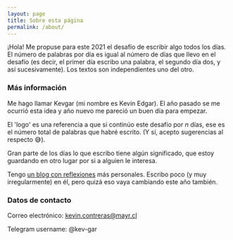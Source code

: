 ```yaml
---
layout: page
title: Sobre esta página
permalink: /about/
---
```


¡Hola! Me propuse para este 2021 el desafío de escribir algo todos los días. El número de palabras por día es igual al número de días que llevo en el desafío (es decir, el primer día escribo una palabra, el segundo día dos, y así sucesivamente). Los textos son independientes uno del otro.

### Más información

Me hago llamar Kevgar (mi nombre es Kevin Edgar). El año pasado se me ocurrió esta idea y año nuevo me pareció un buen día para empezar. 

El 'logo' es una referencia a que si continúo este desafío por $n$ días, ese es el número total de palabras que habré escrito. (Y sí, acepto sugerencias al respecto :sweat_smile:).

Gran parte de los días lo que escribo tiene algún significado, que estoy guardando en otro lugar por si a alguien le interesa.

Tengo [un blog con reflexiones](dia8649.blogspot.com) más personales. Escribo poco (y muy irregularmente) en él, pero quizá eso vaya cambiando este año también.

### Datos de contacto

Correo electrónico: kevin.contreras@mayr.cl

Telegram username: @kev-gar
